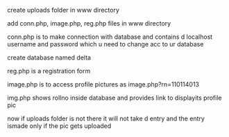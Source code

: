 create uploads folder in www directory

add conn.php, image.php, reg.php  files in www directory

conn.php is to make connection with database and contains d localhost username and password which u need to change acc to ur database

create database named delta

reg.php is a registration form

image.php is to access profile pictures as image.php?rn=110114013

img.php shows rollno inside database and provides link to displayits profile pic

now if uploads folder is not there it will not take d entry and the entry ismade only if the pic gets uploaded

